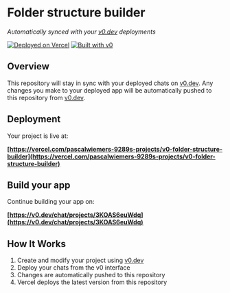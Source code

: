 # Folder structure builder

*Automatically synced with your [v0.dev](https://v0.dev) deployments*

[![Deployed on Vercel](https://img.shields.io/badge/Deployed%20on-Vercel-black?style=for-the-badge&logo=vercel)](https://vercel.com/pascalwiemers-9289s-projects/v0-folder-structure-builder)
[![Built with v0](https://img.shields.io/badge/Built%20with-v0.dev-black?style=for-the-badge)](https://v0.dev/chat/projects/3KOAS6euWdq)

## Overview

This repository will stay in sync with your deployed chats on [v0.dev](https://v0.dev).
Any changes you make to your deployed app will be automatically pushed to this repository from [v0.dev](https://v0.dev).

## Deployment

Your project is live at:

**[https://vercel.com/pascalwiemers-9289s-projects/v0-folder-structure-builder](https://vercel.com/pascalwiemers-9289s-projects/v0-folder-structure-builder)**

## Build your app

Continue building your app on:

**[https://v0.dev/chat/projects/3KOAS6euWdq](https://v0.dev/chat/projects/3KOAS6euWdq)**

## How It Works

1. Create and modify your project using [v0.dev](https://v0.dev)
2. Deploy your chats from the v0 interface
3. Changes are automatically pushed to this repository
4. Vercel deploys the latest version from this repository
